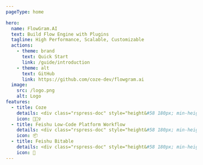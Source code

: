 ```yaml
---
pageType: home

hero:
  name: FlowGram.AI
  text: Build Flow Engine with Plugins
  tagline: High Performance, Scalable, Customizable
  actions:
    - theme: brand
      text: Quick Start
      link: /guide/introduction
    - theme: alt
      text: GitHub
      link: https://github.com/coze-dev/flowgram.ai
  image:
    src: /logo.png
    alt: Logo
features:
  - title: Coze
    details: <div class="rspress-doc" style="height&#58 180px; min-height&#58 0px"><img class="medium-zoom-image" style="border-radius&#58 8px;height&#58 180px;" src="https://coze-dev.github.io/flowgram.ai/ref-coze.png"/></div>
    icon: 🏃🏻‍♀️
  - title: Feishu Low-Code Platform Workflow
    details: <div class="rspress-doc" style="height&#58 180px; min-height&#58 0px"><img class="medium-zoom-image" style="border-radius&#58 8px;height&#58 180px;" src="https://coze-dev.github.io/flowgram.ai/ref-apaas.png"/></div>
    icon: 📦
  - title: Feishu Bitable
    details: <div class="rspress-doc" style="height&#58 180px; min-height&#58 0px"><img class="medium-zoom-image" style="border-radius&#58 8px;height&#58 180px;" src="https://coze-dev.github.io/flowgram.ai/ref-bitable.png"/></div>
    icon: 🎨
---
```

